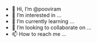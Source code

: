 - 👋 Hi, I’m @pooviram
- 👀 I’m interested in ...
- 🌱 I’m currently learning ...
- 💞️ I’m looking to collaborate on ...
- 📫 How to reach me ...

<!---
pooviram/pooviram is a ✨ special ✨ repository because its `README.md` (this file) appears on your GitHub profile.
You can click the Preview link to take a look at your changes.
--->
